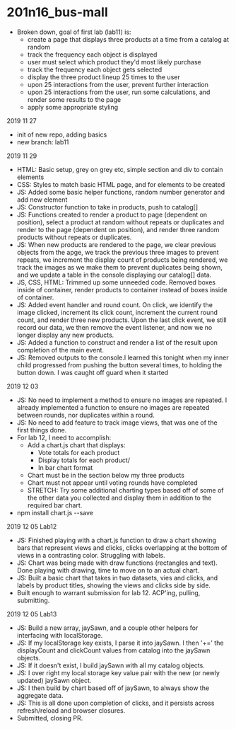 
# 201n16_bus-mall

- Broken down, goal of first lab (lab11) is:
  - create a page that displays three products at a time from a catalog at random
  - track the frequency each object is displayed
  - user must select which product they'd most likely purchase
  - track the frequency each object gets selected
  - display the three product lineup 25 times to the user
  - upon 25 interactions from the user, prevent further interaction
  - upon 25 interactions from the user, run some calculations, and render some results to the page
  - apply some appropriate styling

2019 11 27
- init of new repo, adding basics
- new branch: lab11

2019 11 29
- HTML: Basic setup, grey on grey etc, simple section and div to contain elements
- CSS: Styles to match basic HTML page, and for elements to be created
- JS: Added some basic helper functions, random number generator and add new element
- JS: Constructor function to take in products, push to catalog[]
- JS: Functions created to render a product to page (dependent on position), select a product at random without repeats or duplicates and render to the page (dependent on position), and render three random products without repeats or duplicates.
- JS: When new products are rendered to the page, we clear previous objects from the apge, we track the previous three images to prevent repeats, we increment the display count of products being rendered, we track the images as we make them to prevent duplicates being shown, and we update a table in the console displaying our catalog[] data.
- JS, CSS, HTML: Trimmed up some unneeded code. Removed boxes inside of container, render products to container instead of boxes inside of container.
- JS: Added event handler and round count. On click, we identify the image clicked, increment its click count, increment the current round count, and render three new products. Upon the last click event, we still record our data, we then remove the event listener, and now we no longer display any new products.
- JS: Added a function to construct and render a list of the result upon completion of the main event.
- JS: Removed outputs to the console.I learned this tonight when my inner child progressed from pushing the button several times, to holding the button down. I was caught off guard when it started 

2019 12 03
- JS: No need to implement a method to ensure no images are repeated. I already implemented a function to ensure no images are repeated between rounds, nor duplicates within a round.
- JS: No need to add feature to track image views, that was one of the first things done.
- For lab 12, I need to accomplish:
  - Add a chart.js chart that displays:
    - Vote totals for each product
    - Display totals for each product/
    - In bar chart format
  - Chart must be in the section below my three products
  - Chart must not appear until voting rounds have completed
  - STRETCH: Try some additional charting types based off of some of the other data you collected and display them in addition to the required bar chart.
- npm install chart.js --save

2019 12 05 Lab12
- JS: Finished playing with a chart.js function to draw a chart showing bars that represent views and clicks, clicks overlapping at the bottom of views in a contrasting color. Struggling with labels.
- JS: Chart was being made with draw functions (rectangles and text). Done playing with drawing, time to move on to an actual chart.
- JS: Built a basic chart that takes in two datasets, vies and clicks, and labels by product titles, showing the views and clicks side by side.
- Built enough to warrant submission for lab 12. ACP'ing, pulling, submitting.

2019 12 05 Lab13
- JS: Build a new array, jaySawn, and a couple other helpers for interfacing with localStorage.
- JS: If my localStorage key exists, I parse it into jaySawn. I then '+=' the displayCount and clickCount values from catalog into the jaySawn objects.
- JS: If it doesn't exist, I build jaySawn with all my catalog objects.
- JS: I over right my local storage key value pair with the new (or newly updated) jaySawn object.
- JS: I then build by chart based off of jaySawn, to always show the aggregate data.
- JS: This is all done upon completion of clicks, and it persists across refresh/reload and browser closures.
- Submitted, closing PR.
